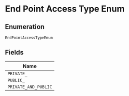 
# End Point Access Type Enum

## Enumeration

`EndPointAccessTypeEnum`

## Fields

| Name |
|  --- |
| `PRIVATE_` |
| `PUBLIC_` |
| `PRIVATE_AND_PUBLIC` |


